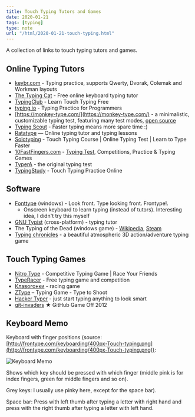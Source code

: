 ```yaml
---
title: Touch Typing Tutors and Games
date: 2020-01-21
tags: [typing]
type: note
url: "/html/2020-01-21-touch-typing.html"
---
```


A collection of links to touch typing tutors and games.

<!-- more -->


## Online Typing Tutors

*   [keybr.com](keybr.com) - Typing practice, supports Qwerty, Dvorak, Colemak and Workman layouts
*   [The Typing Cat](http://thetypingcat.com/ ) - Free online keyboard typing tutor
*   [TypingClub](https://www.typingclub.com/) - Learn Touch Typing Free
*   [typing.io](https://typing.io/) - Typing Practice for Programmers
*   [https://monkey-type.com/](https://monkey-type.com/) - a minimalistic, customizable typing test, featuring many test modes, [open source](https://github.com/Miodec/monkey-type)
*   [Typing Scout](http://typingscout.com/en/ ) - Faster typing means more spare time :)
*   [Ratatype](https://www.ratatype.com/) — Online typing tutor and typing lessons
*   [Solotyping](http://solotyping.com/?locale_id=2) - Touch Typing Course | Online Typing Test | Learn to Type Faster
*   [10FastFingers.com](https://10fastfingers.com/) - [Typing Test](https://10fastfingers.com/typing-test/english), Competitions, Practice & Typing Games
*   [TyperA](http://typera.net/) - the original typing test
*   [TypingStudy](https://www.typingstudy.com/) - Touch Typing Practice Online

## Software

*   [Fonttype](http://frontype.com/about_two.php) (windows) - Look front. Type looking front. Frontype!.
    *   Onscreen keyboard to learn typing (instead of tutors). Interesting idea, I didn't try this myself
*   [GNU Typist](http://www.gnu.org/software/gtypist/) (cross-platform) - typing tutor
*   The Typing of the Dead (windows game) - [Wikipedia](https://en.wikipedia.org/wiki/The_Typing_of_the_Dead?oldformat=true), [Steam](https://store.steampowered.com/app/246580/The_Typing_of_The_Dead_Overkill/)
*   [Typing chronicles](http://www.epistorygame.com/) - a beautiful atmospheric 3D action/adventure typing game

## Touch Typing Games

*   [Nitro Type](https://www.nitrotype.com/) - Competitive Typing Game | Race Your Friends
*   [TypeRacer](https://play.typeracer.com/) - Free typing game and competition
*   [Клавогонки](http://klavogonki.ru/) - racing game
*   [ZType](https://zty.pe/) – Typing Game - Type to Shoot
*   [Hacker Typer](http://hackertyper.com/) - just start typing anything to look smart
*   [git-invaders](http://animuchan.net/git-invaders/) ★ GitHub Game Off 2012

## Keyboard Memo

Keyboard with finger positions (source: [http://frontype.com/keyboarding/400px-Touch-typing.png](http://frontype.com/keyboarding/400px-Touch-typing.png)):

![Keyboard Memo](/400px-Touch-typing.png "Keyboard Touch Typing Memo")

Shows which key should be pressed with which finger (middle pink is for index fingers, green for middle fingers and so on).

Grey keys: I usually use pinky here, except for the space bar).

Space bar: Press with left thumb after typing a letter with right hand and press with the right thumb after typing a letter with left hand.
